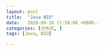 ```yaml
---
layout: post
title:  "Java NIO"
date:   2020-09-28 11:58:06 +0800--
categories: [分布式, ]
tags: [Java, NIO]  

---
```


